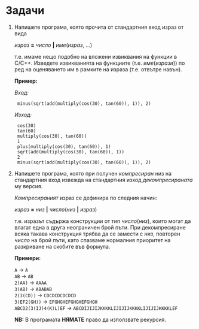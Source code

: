 Задачи
======

1. Напишете програма, която прочита от стандартния вход израз от вида

    *израз* **=** *число* **|** *име*(*израз*, ...)

    т.е. имаме нещо подобно на вложени извиквания на функции в C/C++.
    Изведете извикванията на функциите (т.е. *име*(*изрази*)) по ред на
    оценяването им в рамките на израза (т.е. отвътре навън).

    **Пример:**

    *Вход:*

        minus(sqrt(add(multiply(cos(30), tan(60)), 1)), 2)

    *Изход:*

        cos(30)
        tan(60)
        multiply(cos(30), tan(60))
        1
        plus(multiply(cos(30), tan(60)), 1)
        sqrt(add(multiply(cos(30), tan(60)), 1))
        2
        minus(sqrt(add(multiply(cos(30), tan(60)), 1)), 2)


2. Напишете програма, която при получен *компресиран* низ на стандартния вход
   извежда на стандартния изход *декомпресираната* му версия.

    *Компресираният* израз се дефинира по следния начин:

    *израз* **=** *низ* **|** *число*(*низ* **|** *израз*)

    т.е. изразът съдържа конструкции от тип *число*(*низ*), които могат да
    влагат една в друга неограничен брой пъти.
    При декомпресиране всяка такава конструкция трябва да се замести с *низ*,
    повторен *число* на брой пъти, като спазваме нормалния приоритет на
    разкриване на скобите във формула.

    **Примери:**

    `A`                   -> `A`   
    `AB`                  -> `AB`  
    `2(AA)`               -> `AAAA`  
    `3(AB)`               -> `ABABAB`  
    `2(3(CD))`            -> `CDCDCDCDCDCD`  
    `3(EF2(GH))`          -> `EFGHGHEFGHGHEFGHGH`  
    `ABCD2(3(IJ)4(K)L)EF` -> `ABCDIJIJIJKKKKLIJIJIJKKKKLIJIJIJKKKKLEF`  

    **NB:** В програмата **НЯМАТЕ** право да използвате рекурсия.

